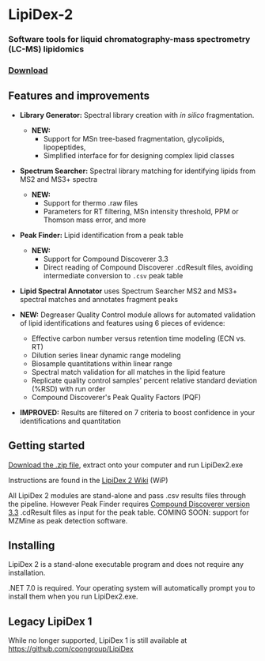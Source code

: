 # LipiDex-2

### Software tools for liquid chromatography-mass spectrometry (LC-MS) lipidomics


### [Download](https://github.com/coongroup/LipiDex-2/releases/latest)

## Features and improvements
- **Library Generator:** Spectral library creation with *in silico* fragmentation.
   - **NEW:**
      - Support for MSn tree-based fragmentation, glycolipids, lipopeptides,
      - Simplified interface for for designing complex lipid classes
- **Spectrum Searcher:** Spectral library matching for identifying lipids from MS2 and MS3+ spectra
  - **NEW:**
    - Support for thermo .raw files
    - Parameters for RT filtering, MSn intensity threshold, PPM or Thomson mass error, and more
- **Peak Finder:** Lipid identification from a peak table
  - **NEW:**
     - Support for Compound Discoverer 3.3
     - Direct reading of Compound Discoverer .cdResult files, avoiding intermediate conversion to `.csv` peak table
- **Lipid Spectral Annotator** uses Spectrum Searcher MS2 and MS3+ spectral matches and annotates fragment peaks
- **NEW:** Degreaser Quality Control module allows for automated validation of lipid identifications and features using 6 pieces of evidence:
  - Effective carbon number versus retention time modeling (ECN vs. RT)
  - Dilution series linear dynamic range modeling
  - Biosample quantitations within linear range
  - Spectral match validation for all matches in the lipid feature
  - Replicate quality control samples' percent relative standard deviation (%RSD) with run order
  - Compound Discoverer's Peak Quality Factors (PQF) 

- **IMPROVED:** Results are filtered on 7 criteria to boost confidence in your identifications and quantitation

## Getting started
[Download the .zip file](https://github.com/coongroup/LipiDex-2/releases/latest), extract onto your computer and run LipiDex2.exe

Instructions are found in the [LipiDex 2 Wiki](https://github.com/coongroup/LipiDex-2/wiki) (WiP)

All LipiDex 2 modules are stand-alone and pass .csv results files through the pipeline. However Peak Finder requires [Compound Discoverer version 3.3](https://www.thermofisher.com/us/en/home/industrial/mass-spectrometry/liquid-chromatography-mass-spectrometry-lc-ms/lc-ms-software/multi-omics-data-analysis/compound-discoverer-software.html) .cdResult files as input for the peak table. COMING SOON: support for MZMine as peak detection software.

## Installing 

LipiDex 2 is a stand-alone executable program and does not require any installation.

.NET 7.0 is required. Your operating system will automatically prompt you to install them when you run LipiDex2.exe.



## Legacy LipiDex 1 
While no longer supported, LipiDex 1 is still available at https://github.com/coongroup/LipiDex 





